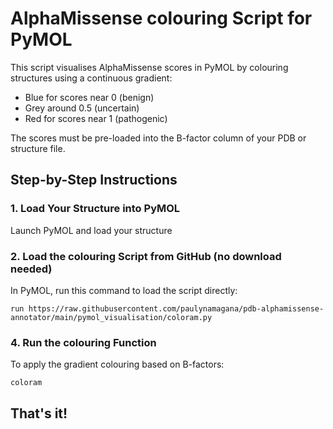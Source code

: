 # AlphaMissense colouring Script for PyMOL
This script visualises AlphaMissense scores in PyMOL by colouring structures using a continuous gradient:

- Blue for scores near 0 (benign)
- Grey around 0.5 (uncertain)
- Red for scores near 1 (pathogenic)

The scores must be pre-loaded into the B-factor column of your PDB or structure file.


## Step-by-Step Instructions

### 1. Load Your Structure into PyMOL
Launch PyMOL and load your structure


### 2. Load the colouring Script from GitHub (no download needed)
In PyMOL, run this command to load the script directly:

```
run https://raw.githubusercontent.com/paulynamagana/pdb-alphamissense-annotator/main/pymol_visualisation/coloram.py
```

### 4. Run the colouring Function
To apply the gradient colouring based on B-factors:

```
coloram
```

## That's it!
